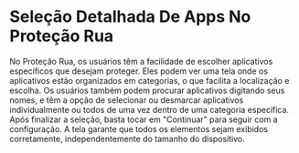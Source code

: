 # Seleção Detalhada De Apps No Proteção Rua

No Proteção Rua, os usuários têm a facilidade de escolher aplicativos específicos que desejam proteger. Eles podem ver uma tela onde os aplicativos estão organizados em categorias, o que facilita a localização e escolha. Os usuários também podem procurar aplicativos digitando seus nomes, e têm a opção de selecionar ou desmarcar aplicativos individualmente ou todos de uma vez dentro de uma categoria específica. Após finalizar a seleção, basta tocar em "Continuar" para seguir com a configuração. A tela garante que todos os elementos sejam exibidos corretamente, independentemente do tamanho do dispositivo.
